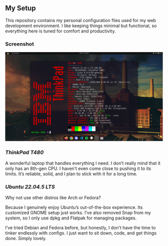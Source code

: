 ## My Setup

This repository contains my personal configuration files used for my web development environment. I like keeping things minimal but functional, so everything here is tuned for comfort and productivity.

### Screenshot
![Setup](/setup-snapshot/10-10-25.png)

### _ThinkPad T480_

A wonderful laptop that handles everything I need. I don’t really mind that it only has an 8th-gen CPU.  I haven’t even come close to pushing it to its limits. It’s reliable, solid, and I plan to stick with it for a long time.

### _Ubuntu 22.04.5 LTS_

Why not use other distros like Arch or Fedora?

Because I genuinely enjoy Ubuntu’s out-of-the-box experience. Its customized GNOME setup just works.  I’ve also removed Snap from my system, so I only use dpkg and Flatpak for managing packages.

I’ve tried Debian and Fedora before, but honestly, I don’t have the time to tinker endlessly with configs. I just want to sit down, code, and get things done. Simply lovely.
